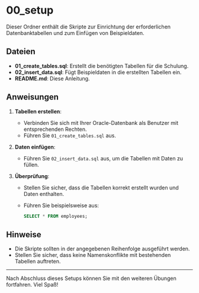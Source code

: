 # 00_setup

Dieser Ordner enthält die Skripte zur Einrichtung der erforderlichen Datenbanktabellen und zum Einfügen von Beispieldaten.

## Dateien

- **01_create_tables.sql**: Erstellt die benötigten Tabellen für die Schulung.
- **02_insert_data.sql**: Fügt Beispieldaten in die erstellten Tabellen ein.
- **README.md**: Diese Anleitung.

## Anweisungen

1. **Tabellen erstellen**:

   - Verbinden Sie sich mit Ihrer Oracle-Datenbank als Benutzer mit entsprechenden Rechten.
   - Führen Sie `01_create_tables.sql` aus.

2. **Daten einfügen**:

   - Führen Sie `02_insert_data.sql` aus, um die Tabellen mit Daten zu füllen.

3. **Überprüfung**:

   - Stellen Sie sicher, dass die Tabellen korrekt erstellt wurden und Daten enthalten.
   - Führen Sie beispielsweise aus:

     ```sql
     SELECT * FROM employees;
     ```

## Hinweise

- Die Skripte sollten in der angegebenen Reihenfolge ausgeführt werden.
- Stellen Sie sicher, dass keine Namenskonflikte mit bestehenden Tabellen auftreten.

---

Nach Abschluss dieses Setups können Sie mit den weiteren Übungen fortfahren. Viel Spaß!
